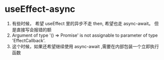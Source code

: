 # useEffect-async

1. 有些时候， 希望 useEffect 里的异步不走 then, 希望也走 async-await。 但是直接写会报错的额
2. Argument of type '() => Promise<void>' is not assignable to parameter of type 'EffectCallback'.
3. 这个时候，如果还希望继续使用 async-await ,需要在内部包装一个立即执行函数